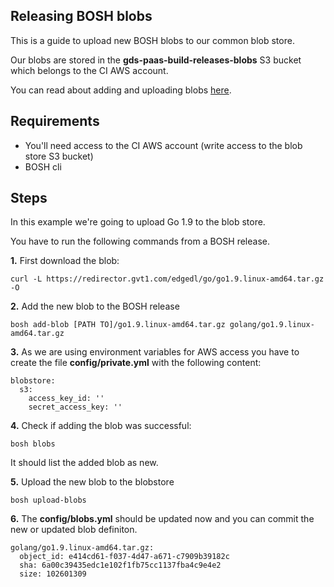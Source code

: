 ## Releasing BOSH blobs

This is a guide to upload new BOSH blobs to our common blob store.

Our blobs are stored in the **gds-paas-build-releases-blobs** S3 bucket which belongs to the CI AWS account.

You can read about adding and uploading blobs [here](https://bosh.io/docs/release-blobs.html).

## Requirements

 * You'll need access to the CI AWS account (write access to the blob store S3 bucket)
 * BOSH cli

## Steps

In this example we're going to upload Go 1.9 to the blob store.

You have to run the following commands from a BOSH release.

**1.** First download the blob:

```
curl -L https://redirector.gvt1.com/edgedl/go/go1.9.linux-amd64.tar.gz -O
```

**2.** Add the new blob to the BOSH release

```
bosh add-blob [PATH TO]/go1.9.linux-amd64.tar.gz golang/go1.9.linux-amd64.tar.gz
```

**3.** As we are using environment variables for AWS access you have to create the file **config/private.yml** with the following content:

```
blobstore:
  s3:
    access_key_id: ''
    secret_access_key: ''
```

**4.** Check if adding the blob was successful:

```
bosh blobs
```

It should list the added blob as new.

**5.** Upload the new blob to the blobstore

```
bosh upload-blobs
```

**6.** The **config/blobs.yml** should be updated now and you can commit the new or updated blob definiton.

```
golang/go1.9.linux-amd64.tar.gz:
  object_id: e414cd61-f037-4d47-a671-c7909b39182c
  sha: 6a00c39435edc1e102f1fb75cc1137fba4c9e4e2
  size: 102601309
```
